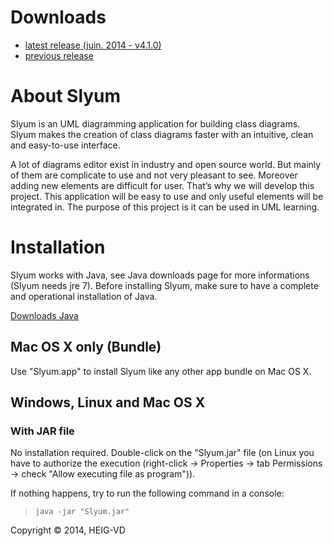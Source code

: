 # Downloads #
  * [latest release (juin. 2014 - v4.1.0)](https://drive.google.com/folderview?id=0B8LiFU0_u3AZdTRPY0JKallDRm8&usp=sharing)
  * [previous release](https://drive.google.com/folderview?id=0B8LiFU0_u3AZTTZsd2V4cXNGZkU&usp=sharing)

# About Slyum #
Slyum is an UML diagramming application for building class diagrams. Slyum makes the creation of class diagrams faster with an intuitive, clean and easy-to-use interface.

A lot of diagrams editor exist in industry and open source world. But mainly of them are complicate to use and not very pleasant to see. Moreover adding new elements are difficult for user. That’s why we will develop this project. This application will be easy to use and only useful elements will be integrated in. The purpose of this project is it can be used in UML learning.

# Installation #
Slyum works with Java, see Java downloads page for more informations (Slyum needs jre 7). Before installing Slyum, make sure to have a complete and operational installation of Java.

[Downloads Java](http://www.oracle.com/technetwork/java/javase/downloads/index.html)

## Mac OS X only (Bundle) ##
Use "Slyum.app" to install Slyum like any other app bundle on Mac OS X.

## Windows, Linux and Mac OS X ##

### With JAR file ###
No installation required.
Double-click on the "Slyum.jar" file (on Linux you have to authorize the execution (right-click -> Properties -> tab Permissions -> check "Allow executing file as program")).

If nothing happens, try to run the following command in a console:
> `java -jar "Slyum.jar"`

Copyright © 2014, HEIG-VD